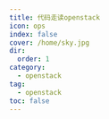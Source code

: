```yaml
---
title: 代码走读openstack
icon: ops 
index: false
cover: /home/sky.jpg
dir:
  order: 1
category:
  - openstack
tag:
  - openstack
toc: false
---
```



 <Catalog/>